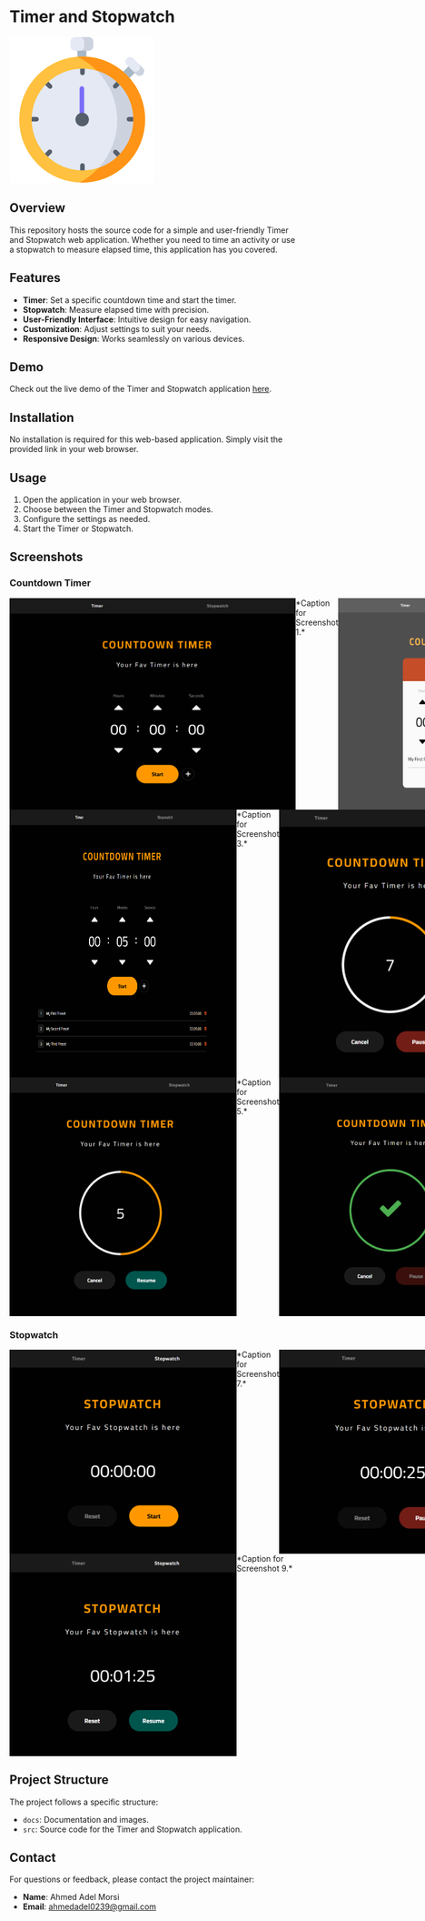 # Timer and Stopwatch

![Project Logo](/stopwatch.png)

## Overview

This repository hosts the source code for a simple and user-friendly Timer and Stopwatch web application. Whether you need to time an activity or use a stopwatch to measure elapsed time, this application has you covered.

## Features

- **Timer**: Set a specific countdown time and start the timer.
- **Stopwatch**: Measure elapsed time with precision.
- **User-Friendly Interface**: Intuitive design for easy navigation.
- **Customization**: Adjust settings to suit your needs.
- **Responsive Design**: Works seamlessly on various devices.

## Demo

Check out the live demo of the Timer and Stopwatch application [here](https://ahmed-adel-morsi.github.io/Timer-and-Stopwatch/).

## Installation

No installation is required for this web-based application. Simply visit the provided link in your web browser.

## Usage

1. Open the application in your web browser.
2. Choose between the Timer and Stopwatch modes.
3. Configure the settings as needed.
4. Start the Timer or Stopwatch.

## Screenshots

### Countdown Timer

<div style="display:flex; justify-content:space-between;">

<img src="screenshots/timer%20page.png" alt="Screenshot 1" width="100%"/>
*Caption for Screenshot 1.*

<img src="screenshots/add%20your%20own%20presets.png" alt="Screenshot 2" width="400"/>
*Caption for Screenshot 2.*

</div>

<div style="display:flex; justify-content:space-between;">

<img src="screenshots/Apply%20or%20Remove%20Any%20Added%20Preset.png" alt="Screenshot 3" width="400"/>
*Caption for Screenshot 3.*

<img src="screenshots/pause.png" alt="Screenshot 4" width="400"/>
*Caption for Screenshot 4.*

</div>

<div style="display:flex; justify-content:space-between;">

<img src="screenshots/resume.png" alt="Screenshot 5" width="400"/>
*Caption for Screenshot 5.*

<img src="screenshots/finish%20and%20sound.png" alt="Screenshot 6" width="400"/>
*Caption for Screenshot 6.*

</div>

### Stopwatch

<div style="display:flex; justify-content:space-between;">

<img src="screenshots/stopwatch.png" alt="Screenshot 7" width="400"/>
*Caption for Screenshot 7.*

<img src="screenshots/pause%20sw.png" alt="Screenshot 8" width="400"/>
*Caption for Screenshot 8.*

</div>

<div style="display:flex; justify-content:space-between;">

<img src="screenshots/resume%20sw.png" alt="Screenshot 9" width="400"/>
*Caption for Screenshot 9.*

</div>

## Project Structure

The project follows a specific structure:

- `docs`: Documentation and images.
- `src`: Source code for the Timer and Stopwatch application.

## Contact

For questions or feedback, please contact the project maintainer:

- **Name**: Ahmed Adel Morsi
- **Email**: ahmedadel0239@gmail.com
